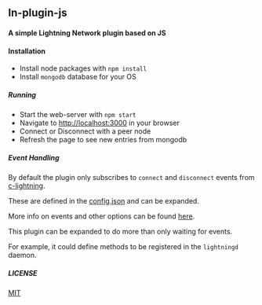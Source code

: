 ## ln-plugin-js

#### A simple Lightning Network plugin based on JS

#### Installation

* Install node packages with `npm install`
* Install `mongodb` database for your OS

##### Running 

* Start the web-server with `npm start`
* Navigate to [http://localhost:3000](http://localhost:3000) in your browser
* Connect or Disconnect with a peer node 
* Refresh the page to see new entries from mongodb

##### Event Handling

By default the plugin only subscribes to `connect` and `disconnect` events from [c-lightning](https://github.com/ElementsProject/lightning).

These are defined in the [config.json](https://github.com/Actinium-project/ln-plugin-js/blob/master/config.json#L7) and can be expanded.

More info on events and other options can be found [here](https://lightning.readthedocs.io/PLUGINS.html#a-day-in-the-life-of-a-plugin).

This plugin can be expanded to do more than only waiting for events. 

For example, it could define methods to be registered in the `lightningd` daemon.

##### LICENSE

[MIT](https://github.com/Actinium-project/ln-plugin-js/blob/master/LICENSE)